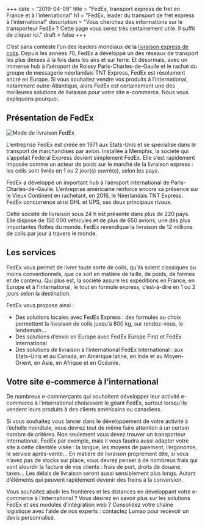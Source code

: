 +++
date = "2019-04-09"
title = "FedEx, transport express de fret en France et à l’international"
h1 = "FedEx, leader du transport de fret express à l’international"
description = "Vous cherchez des informations sur le transporteur FedEx ? Cette page vous serez très certainement utile. Il suffit de cliquer ici."
draft = false
+++

C’est sans conteste l’un des leaders mondiaux de la [livraison express de colis](/ecommerce/tunnel-de-vente/livraison/). Depuis les années 70, FedEx a développé un des réseaux de transport les plus denses à la fois dans les airs et sur terre. Et désormais, avec un immense hub à l’aéroport de Roissy Paris-Charles-de-Gaulle et le rachat du groupe de messagerie néerlandais TNT Express, FedEx est résolument ancré en Europe. Si vous souhaitez vendre vos produits à l’international, notamment outre-Atlantique, alors FedEx est certainement une des meilleures solutions de livraison pour votre site e-commerce. Nous vous expliquons pourquoi.

## Présentation de FedEx

<img class="animate zoomIn margin-auto" src="/images/livraison/logo-fedex.jpg" alt="Mode de livraison FedEx" />

L’entreprise FedEx est créée en 1971 aux Etats-Unis et se spécialise dans le transport de marchandises par avion. Installée à Memphis, la société qui s’appelait Federal Express devient simplement FedEx. Elle s’est rapidement imposée comme un acteur de poids sur le marché de la livraison express : les colis sont livrés en 1 ou 2 jour(s) ouvré(s), selon les pays. 

FedEx a développé un important hub à l’aéroport international de Paris-Charles-de-Gaulle. L’entreprise américaine renforce encore sa présence sur le Vieux Continent en rachetant, en 2016, le Néerlandais TNT Express. FedEx concurrence ainsi DHL et UPS, ses deux principaux rivaux.

Cette société de livraison sous 24 h est présente dans plus de 220 pays. Elle dispose de 150 000 véhicules et de plus de 650 avions, une des plus importantes flottes du monde. FedEx revendique la livraison de 12 millions de colis par jour à travers le monde.

## Les services

FedEx vous permet de livrer toute sorte de colis, qu’ils soient classiques ou moins conventionnels, que ce soit en matière de taille, de poids, de formes et de contenu. Qui plus est, la société assure les expéditions en France, en Europe et à l’international, le tout en formule express, c’est-à-dire en 1 ou 2 jours selon la destination.

FedEx vous propose ainsi :

-	Des solutions locales avec FedEx Express : des formules au choix permettent la livraison de colis jusqu’à 800 kg, sur rendez-vous, le lendemain…
-	Des solutions d’envoi en Europe avec FedEx Europe First et FedEx International 
-	Des solutions de livraison à l’international FedEx International : aux Etats-Unis et au Canada, en Amérique latine, en Inde et au Moyen-Orient, en Asie, en Afrique et en Océanie.

## Votre site e-commerce à l’international

De nombreux e-commerçants qui souhaitent développer leur activité e-commerce à l’international choisissent le géant FedEx, surtout lorsqu’ils vendent leurs produits à des clients américains ou canadiens.

Si vous souhaitez vous lancer dans le développement de votre activité à l’échelle mondiale, vous devrez tout de même faire attention à un certain nombre de critères. Non seulement vous devez trouver un transporteur international, FedEx par exemple, mais il vous faudra aussi adapter votre site à cette clientèle visée : la langue, les moyens de paiement, l’ergonomie, le service après-vente… En matière de livraison proprement dite, si vous n’avez pas de stocks sur place, vous devrez penser à de nombreux frais qui vont alourdir la facture de vos clients : frais de port, droits de douane, taxes… Les délais de livraison seront aussi sensiblement plus longs. Autant d’éléments qui peuvent rapidement devenir des freins à la conversion.

Vous souhaitez abolir les frontières et les distances en développant votre e-commerce à l’international ? Vous désirez en savoir plus sur les solutions FedEx et ses modules d’intégration web ? Consolidez votre chaîne logistique avec l’aide de nos experts : contactez Lumao pour recevoir un devis personnalisé.
